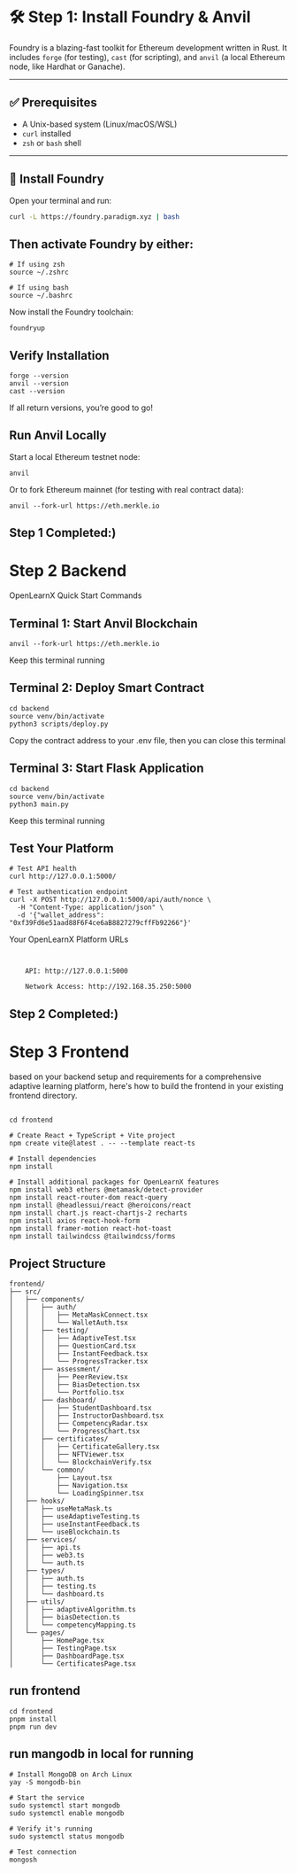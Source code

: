 # 🛠 Step 1: Install Foundry & Anvil

Foundry is a blazing-fast toolkit for Ethereum development written in Rust. It includes `forge` (for testing), `cast` (for scripting), and `anvil` (a local Ethereum node, like Hardhat or Ganache).

---

## ✅ Prerequisites

- A Unix-based system (Linux/macOS/WSL)
- `curl` installed
- `zsh` or `bash` shell

---

## 🔽 Install Foundry

Open your terminal and run:

```bash
curl -L https://foundry.paradigm.xyz | bash
```

## Then activate Foundry by either:
```
# If using zsh
source ~/.zshrc

# If using bash
source ~/.bashrc

```
Now install the Foundry toolchain:
```
foundryup
```

##  Verify Installation
```
forge --version
anvil --version
cast --version
```
If all return versions, you’re good to go!

## Run Anvil Locally
Start a local Ethereum testnet node:
```
anvil
```
Or to fork Ethereum mainnet (for testing with real contract data):
```
anvil --fork-url https://eth.merkle.io

```
## Step 1 Completed:)

# Step 2 Backend

OpenLearnX Quick Start Commands

## Terminal 1: Start Anvil Blockchain
```
anvil --fork-url https://eth.merkle.io
```
Keep this terminal running

## Terminal 2: Deploy Smart Contract

```
cd backend
source venv/bin/activate
python3 scripts/deploy.py
```

Copy the contract address to your .env file, then you can close this terminal

## Terminal 3: Start Flask Application

```
cd backend
source venv/bin/activate
python3 main.py
```
Keep this terminal running

## Test Your Platform
```
# Test API health
curl http://127.0.0.1:5000/

# Test authentication endpoint
curl -X POST http://127.0.0.1:5000/api/auth/nonce \
  -H "Content-Type: application/json" \
  -d '{"wallet_address": "0xf39Fd6e51aad88F6F4ce6aB8827279cffFb92266"}'
```
Your OpenLearnX Platform URLs
```


    API: http://127.0.0.1:5000

    Network Access: http://192.168.35.250:5000
```
## Step 2 Completed:)

# Step 3 Frontend

based on your backend setup and requirements for a comprehensive adaptive learning platform, here's how to build the frontend in your existing frontend directory.

## 

```
cd frontend

# Create React + TypeScript + Vite project
npm create vite@latest . -- --template react-ts

# Install dependencies
npm install

# Install additional packages for OpenLearnX features
npm install web3 ethers @metamask/detect-provider
npm install react-router-dom react-query
npm install @headlessui/react @heroicons/react
npm install chart.js react-chartjs-2 recharts
npm install axios react-hook-form
npm install framer-motion react-hot-toast
npm install tailwindcss @tailwindcss/forms
```
## Project Structure

```
frontend/
├── src/
│   ├── components/
│   │   ├── auth/
│   │   │   ├── MetaMaskConnect.tsx
│   │   │   └── WalletAuth.tsx
│   │   ├── testing/
│   │   │   ├── AdaptiveTest.tsx
│   │   │   ├── QuestionCard.tsx
│   │   │   ├── InstantFeedback.tsx
│   │   │   └── ProgressTracker.tsx
│   │   ├── assessment/
│   │   │   ├── PeerReview.tsx
│   │   │   ├── BiasDetection.tsx
│   │   │   └── Portfolio.tsx
│   │   ├── dashboard/
│   │   │   ├── StudentDashboard.tsx
│   │   │   ├── InstructorDashboard.tsx
│   │   │   ├── CompetencyRadar.tsx
│   │   │   └── ProgressChart.tsx
│   │   ├── certificates/
│   │   │   ├── CertificateGallery.tsx
│   │   │   ├── NFTViewer.tsx
│   │   │   └── BlockchainVerify.tsx
│   │   └── common/
│   │       ├── Layout.tsx
│   │       ├── Navigation.tsx
│   │       └── LoadingSpinner.tsx
│   ├── hooks/
│   │   ├── useMetaMask.ts
│   │   ├── useAdaptiveTesting.ts
│   │   ├── useInstantFeedback.ts
│   │   └── useBlockchain.ts
│   ├── services/
│   │   ├── api.ts
│   │   ├── web3.ts
│   │   └── auth.ts
│   ├── types/
│   │   ├── auth.ts
│   │   ├── testing.ts
│   │   └── dashboard.ts
│   ├── utils/
│   │   ├── adaptiveAlgorithm.ts
│   │   ├── biasDetection.ts
│   │   └── competencyMapping.ts
│   └── pages/
│       ├── HomePage.tsx
│       ├── TestingPage.tsx
│       ├── DashboardPage.tsx
│       └── CertificatesPage.tsx

```


## run frontend
```
cd frontend
pnpm install
pnpm run dev
```

 
## run mangodb in local for running 
```
# Install MongoDB on Arch Linux
yay -S mongodb-bin

# Start the service
sudo systemctl start mongodb
sudo systemctl enable mongodb

# Verify it's running
sudo systemctl status mongodb

# Test connection
mongosh
```
